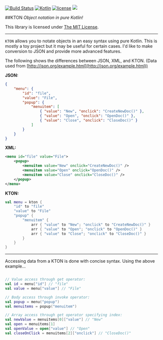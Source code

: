 [![Build Status](https://travis-ci.org/Jire/KTON.svg?branch=master)](https://travis-ci.org/Jire/KTON) [![Kotlin](https://img.shields.io/badge/kotlin-1.0.0--beta--4589-blue.svg)](http://kotlinlang.org) [![license](https://img.shields.io/badge/license-MIT-blue.svg)](https://github.com/Jire/KTON/blob/master/LICENSE) [![](https://jitpack.io/v/Jire/KTON.svg)](https://jitpack.io/#Jire/KTON)


##KTON
_Object notation in pure Kotlin!_

This library is licensed under [The MIT License](https://github.com/Jire/KTON/blob/master/LICENSE).

---

`KTON` allows you to notate objects in an easy syntax using pure Kotlin. This is mostly a toy project
but it may be useful for certain cases. I'd like to make conversion to JSON and provide more advanced features.

The following shows the differences between JSON, XML, and KTON. (Data used from [http://json.org/example.html](http://json.org/example.html))

**JSON:**

```json
{
    "menu": {
        "id": "file",
        "value": "File",
        "popup": {
            "menuitem": [
                { "value": "New", "onclick": "CreateNewDoc()" },
                { "value": "Open", "onclick": "OpenDoc()" },
                { "value": "Close", "onclick": "CloseDoc()" }
            ]
        }
    }
}
```

**XML:**

```xml
<menu id="file" value="File">
    <popup>
        <menuitem value="New" onclick="CreateNewDoc()" />
        <menuitem value="Open" onclick="OpenDoc()" />
        <menuitem value="Close" onclick="CloseDoc()" />
    </popup>
</menu>
```

**KTON:**

```kotlin
val menu = kton {
    "id" to "file"
    "value" to "File"
    "popup" {
        "menuitem" {
            arr { "value" to "New"; "onclick" to "CreateNewDoc()" }
            arr { "value" to "Open"; "onclick" to "OpenDoc()" }
            arr { "value" to "Close"; "onclick" to "CloseDoc()" }
        }
    }
}
```

---

Accessing data from a KTON is done with concise syntax. Using the above example...

```kotlin

// Value access through get operator:
val id = menu["id"] // "file"
val value = menu["value"] // "File"

// Body access through invoke operator:
val popup = menu("popup")
val menuitems = popup("menuitem")

// Array access through get operator specifying index:
val newValue = menuitems[0]["value"] // "New"
val open = menuitems[1]
val openValue = open["value"] // "Open"
val closeOnClick = menuitems[2]["onclick"] // "CloseDoc()"
```